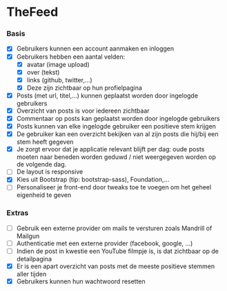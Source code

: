 TheFeed
=======
### Basis
- [x] Gebruikers kunnen een account aanmaken en inloggen
- [x] Gebruikers hebben een aantal velden:
    - [x] avatar (image upload)
    - [x] over (tekst)
    - [x] links (github, twitter,…)
    - [x] Deze zijn zichtbaar op hun profielpagina
- [x] Posts (met url, titel,…) kunnen geplaatst worden door ingelogde gebruikers
- [x] Overzicht van posts is voor iedereen zichtbaar
- [x] Commentaar op posts kan geplaatst worden door ingelogde gebruikers
- [x] Posts kunnen van elke ingelogde gebruiker een positieve stem krijgen
- [x] De gebruiker kan een overzicht bekijken van al zijn posts die hij/bij een stem heeft
gegeven
- [x] Je zorgt ervoor dat je applicatie relevant blijft per dag: oude posts moeten naar
beneden worden geduwd / niet weergegeven worden op de volgende dag.
- [ ] De layout is responsive
- [x] Kies uit Bootstrap (tip: bootstrap-sass), Foundation,…
- [ ] Personaliseer je front-end door tweaks toe te voegen om het geheel eigenheid
te geven

### Extras
- [ ] Gebruik een externe provider om mails te versturen zoals Mandrill of Mailgun
- [ ] Authenticatie met een externe provider (facebook, google, …)
- [ ] Indien de post in kwestie een YouTube filmpje is, is dat zichtbaar op de detailpagina
- [x] Er is een apart overzicht van posts met de meeste positieve stemmen aller tijden
- [x] Gebruikers kunnen hun wachtwoord resetten
